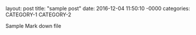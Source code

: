 layout: post
title: "sample post"
date: 2016-12-04 11:50:10 -0000
categories: CATEGORY-1 CATEGORY-2

Sample Mark down file